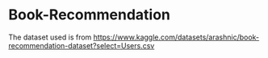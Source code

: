 # Book-Recommendation


The dataset used is from https://www.kaggle.com/datasets/arashnic/book-recommendation-dataset?select=Users.csv
